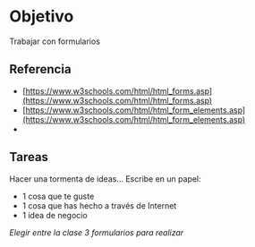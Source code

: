 # Objetivo

Trabajar con formularios

## Referencia

- [https://www.w3schools.com/html/html_forms.asp](https://www.w3schools.com/html/html_forms.asp)
- [https://www.w3schools.com/html/html_form_elements.asp](https://www.w3schools.com/html/html_form_elements.asp)
-


## Tareas

Hacer una tormenta de ideas... Escribe en un papel:

- 1 cosa que te guste
- 1 cosa que has hecho a través de Internet
- 1 idea de negocio

*Elegir entre la clase 3 formularios para realizar*
